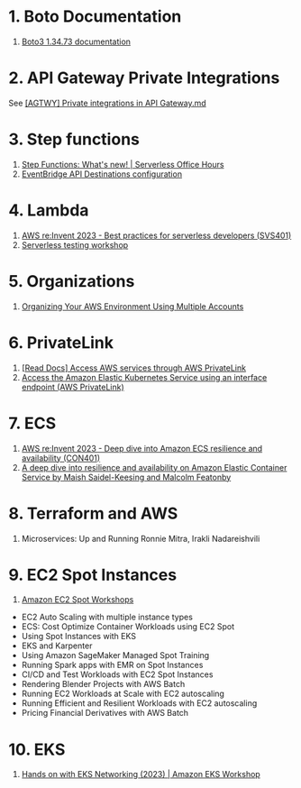 
# 1. Boto Documentation

1. [Boto3 1.34.73 documentation](https://boto3.amazonaws.com/v1/documentation/api/latest/guide/credentials.html#id1)

# 2. API Gateway Private Integrations

See [[AGTWY] Private integrations in API Gateway.md](..//my-aws-stories/[AGTWY]%20Private%20integrations%20in%20API%20Gateway.md)

# 3. Step functions

1. [Step Functions: What's new! | Serverless Office Hours](https://www.twitch.tv/videos/1996001723)
2. [EventBridge API Destinations configuration](https://serverlessland.com/patterns/eventbridge-api-destinations)

# 4. Lambda

1. [AWS re:Invent 2023 - Best practices for serverless developers (SVS401)](https://www.youtube.com/watch?v=sdCA0Y7QDrM&t=550s)
2. [Serverless testing workshop](https://catalog.us-east-1.prod.workshops.aws/workshops/0f9013f4-3960-426d-a445-dc3519b8e3d4/en-US)

# 5. Organizations

1. [Organizing Your AWS Environment Using Multiple Accounts](https://docs.aws.amazon.com/whitepapers/latest/organizing-your-aws-environment/organizing-your-aws-environment.html)

# 6. PrivateLink

1. [[Read Docs] Access AWS services through AWS PrivateLink](https://docs.aws.amazon.com/vpc/latest/privatelink/privatelink-access-aws-services.html)
1. [Access the Amazon Elastic Kubernetes Service using an interface endpoint (AWS PrivateLink)](https://docs.aws.amazon.com/eks/latest/userguide/vpc-interface-endpoints.html)

# 7. ECS

1. [AWS re:Invent 2023 - Deep dive into Amazon ECS resilience and availability (CON401)](https://www.youtube.com/watch?v=C7HUkG_tu90)
2. [A deep dive into resilience and availability on Amazon Elastic Container Service by Maish Saidel-Keesing and Malcolm Featonby](https://aws.amazon.com/blogs/containers/a-deep-dive-into-resilience-and-availability-on-amazon-elastic-container-service/)

# 8. Terraform and AWS

1. Microservices: Up and Running Ronnie Mitra, Irakli Nadareishvili

# 9. EC2 Spot Instances

1. [ Amazon EC2 Spot Workshops ](https://ec2spotworkshops.com/)
- EC2 Auto Scaling with multiple instance types
- ECS: Cost Optimize Container Workloads using EC2 Spot
- Using Spot Instances with EKS
- EKS and Karpenter
- Using Amazon SageMaker Managed Spot Training
- Running Spark apps with EMR on Spot Instances
- CI/CD and Test Workloads with EC2 Spot Instances
- Rendering Blender Projects with AWS Batch
- Running EC2 Workloads at Scale with EC2 autoscaling
- Running Efficient and Resilient Workloads with EC2 autoscaling
- Pricing Financial Derivatives with AWS Batch

# 10. EKS

1. [Hands on with EKS Networking (2023) | Amazon EKS Workshop](https://www.youtube.com/watch?v=EAZnXII9NTY&t=593s)